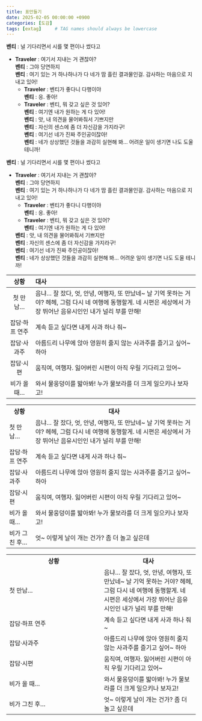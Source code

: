 ```yaml
---
title: 표만들기
date: 2025-02-05 00:00:00 +0900
categories: [도감]
tags: [extag]     # TAG names should always be lowercase
---
```


**벤티** : 널 기다리면서 시를 몇 편이나 썼다고  
- **Traveler** : 여기서 지내는 거 괜찮아?  
	**벤티** : 그야 당연하지  
	**벤티** : 여기 있는 거 하나하나가 다 네가 땀 흘린 결과물인걸. 감사하는 마음으로 지내고 있어!  
	- **Traveler** : 벤티가 좋다니 다행이야  
		**벤티** : 응. 좋아!  
	- **Traveler** : 벤티, 뭐 갖고 싶은 것 있어?  
		**벤티** : 여기엔 내가 원하는 게 다 있어!  
	**벤티** : 앗, 내 의견을 물어봐줘서 기쁘지만  
	**벤티** : 자신의 센스에 좀 더 자신감을 가지라구!  
	**벤티** : 여기선 네가 진짜 주인공이잖아!  
	**벤티** : 네가 상상했던 것들을 과감히 실현해 봐… 어려운 일이 생기면 나도 도울 테니까!


<strong>벤티</strong> : 널 기다리면서 시를 몇 편이나 썼다고
   <ul>
    <li>
        <strong>Traveler</strong> : 여기서 지내는 거 괜찮아?<br>
        <strong>벤티</strong> : 그야 당연하지<br>
         <strong>벤티</strong> : 여기 있는 거 하나하나가 다 네가 땀 흘린 결과물인걸. 감사하는 마음으로 지내고 있어!
        <ul>
            <li>
                <strong>Traveler</strong> : 벤티가 좋다니 다행이야<br>
                <strong>벤티</strong> : 응. 좋아!
            </li>
            <li>
                <strong>Traveler</strong> : 벤티, 뭐 갖고 싶은 것 있어?<br>
                <strong>벤티</strong> : 여기엔 내가 원하는 게 다 있어!<br>
            </li>
        </ul>
        <strong>벤티</strong> : 앗, 내 의견을 물어봐줘서 기쁘지만<br>
        <strong>벤티</strong> : 자신의 센스에 좀 더 자신감을 가지라구!<br>
        <strong>벤티</strong> : 여기선 네가 진짜 주인공이잖아!<br>
        <strong>벤티</strong> : 네가 상상했던 것들을 과감히 실현해 봐… 어려운 일이 생기면 나도 도울 테니까!
    </li>
   </ul>


   | 상황                  | 대사                                                                                                                                                                          |
|:---: | :--------------------------------------------------------------------------------------------------------------------------------------------------------------------------- |
| 첫 만남…               | 음냐… 잘 잤다, 엇, 안녕, 여행자, 또 만났네~ 날 기억 못하는 거야? 헤헤, 그럼 다시 네 여행에 동행할게. 네 시편은 세상에서 가장 뛰어난 음유시인인 내가 널리 부를 만해!                                                                        |
| 잡담·하프 연주            | 계속 듣고 싶다면 내게 사과 하나 줘~                                                                                                                                                       |
| 잡담·사과주              | 아름드리 나무에 앉아 영원히 줄지 않는 사과주를 즐기고 싶어~ 하아                                                                                                                                       |
| 잡담·시편               | 움직여, 여행자. 잃어버린 시편이 아직 우릴 기다리고 있어~                                                                                                                                           |
| 비가 올 때…             | 와서 물웅덩이를 밟아봐! 누가 물보라를 더 크게 일으키나 보자고!                                                                                                                                        |


<table>
<tr>
<th>상황</th>
<th>대사</th>
</tr>
<tr>
<td>첫 만남…</td>
<td>음냐… 잘 잤다, 엇, 안녕, 여행자, 또 만났네~ 날 기억 못하는 거야? 헤헤, 그럼 다시 네 여행에 동행할게. 네 시편은 세상에서 가장 뛰어난 음유시인인 내가 널리 부를 만해!</td>
</tr>
<tr>
<td>잡담·하프 연주</td>
<td>계속 듣고 싶다면 내게 사과 하나 줘~</td>
</tr>
<tr>
<td>잡담·사과주</td>
<td>아름드리 나무에 앉아 영원히 줄지 않는 사과주를 즐기고 싶어~ 하아</td>
</tr>
<tr>
<td>잡담·시편</td>
<td>움직여, 여행자. 잃어버린 시편이 아직 우릴 기다리고 있어~</td>
</tr>
<tr>
<td>비가 올 때…</td>
<td>와서 물웅덩이를 밟아봐! 누가 물보라를 더 크게 일으키나 보자고!</td>
</tr>
<tr>
<td>비가 그친 후…</td>
<td>엇~ 이렇게 날이 개는 건가? 좀 더 놀고 싶은데</td>
</tr>
</tbody>
</table>


<table>
<tr>
<th style="width:50%">상황</th>
<th>대사</th>
</tr>
<tr>
<td>첫 만남…</td>
<td>음냐… 잘 잤다, 엇, 안녕, 여행자, 또 만났네~ 날 기억 못하는 거야? 헤헤, 그럼 다시 네 여행에 동행할게. 네 시편은 세상에서 가장 뛰어난 음유시인인 내가 널리 부를 만해!</td>
</tr>
<tr>
<td>잡담·하프 연주</td>
<td>계속 듣고 싶다면 내게 사과 하나 줘~</td>
</tr>
<tr>
<td>잡담·사과주</td>
<td>아름드리 나무에 앉아 영원히 줄지 않는 사과주를 즐기고 싶어~ 하아</td>
</tr>
<tr>
<td>잡담·시편</td>
<td>움직여, 여행자. 잃어버린 시편이 아직 우릴 기다리고 있어~</td>
</tr>
<tr>
<td>비가 올 때…</td>
<td>와서 물웅덩이를 밟아봐! 누가 물보라를 더 크게 일으키나 보자고!</td>
</tr>
<tr>
<td>비가 그친 후…</td>
<td>엇~ 이렇게 날이 개는 건가? 좀 더 놀고 싶은데</td>
</tr>
</tbody>
</table>
